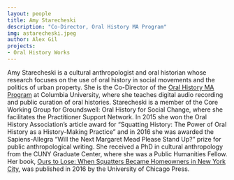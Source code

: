```yaml
---
layout: people
title: Amy Starecheski
description: "Co-Director, Oral History MA Program"
img: astarecheski.jpeg
author: Alex Gil
projects:
- Oral History Works
---
```


Amy Starecheski is a cultural anthropologist and oral historian whose research focuses on the use of oral history in social movements and the politics of urban property. She is the Co-Director of the [Oral History MA Program](http://oralhistory.columbia.edu/) at Columbia University, where she teaches digital audio recording and public curation of oral histories. Starecheski is a member of the Core Working Group for Groundswell: Oral History for Social Change, where she facilitates the Practitioner Support Network. In 2015 she won the Oral History Association’s article award for “Squatting History: The Power of Oral History as a History-Making Practice” and in 2016 she was awarded the Sapiens-Allegra “Will the Next Margaret Mead Please Stand Up?” prize for public anthropological writing. She received a PhD in cultural anthropology from the CUNY Graduate Center, where she was a Public Humanities Fellow. Her book, [Ours to Lose: When Squatters Became Homeowners in New York City](http://www.press.uchicago.edu/ucp/books/book/chicago/O/bo24550813.html), was published in 2016 by the University of Chicago Press.
 